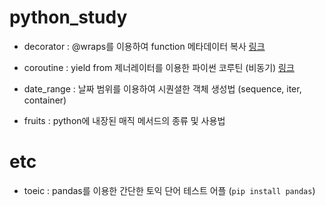 # python_study

- decorator : @wraps를 이용하여 function 메타데이터 복사 [링크](http://abh0518.net/tok/?p=604)

- coroutine : yield from 제너레이터를 이용한 파이썬 코루틴 (비동기) [링크](https://junstar92.tistory.com/360)

- date_range : 날짜 범위를 이용하여 시퀀셜한 객체 생성법 (sequence, iter, container)

- fruits : python에 내장된 매직 메서드의 종류 및 사용법

# etc

- toeic : pandas를 이용한 간단한 토익 단어 테스트 어플 (`pip install pandas`)
